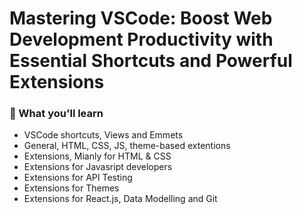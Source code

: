 # Mastering VSCode: Boost Web Development Productivity with Essential Shortcuts and Powerful Extensions

### 🌟 What you'll learn

- VSCode shortcuts, Views and Emmets
- General, HTML, CSS, JS, theme-based extentions
- Extensions, Mianly for HTML & CSS
- Extensions for Javasript developers
- Extensions for API Testing
- Extensions for Themes
- Extensions for React.js, Data Modelling and Git
